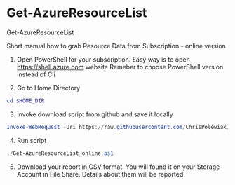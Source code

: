 # Get-AzureResourceList
Get-AzureResourceList

Short manual how to grab Resource Data from Subscription - online version

1. Open PowerShell for your subscription. Easy way is to open https://shell.azure.com website
   Remeber to choose PowerShell version instead of Cli

2. Go to Home Directory

```powershell
cd $HOME_DIR
```

3. Invoke download script from github and save it locally

```powershell
Invoke-WebRequest -Uri https://raw.githubusercontent.com/ChrisPolewiak/azure-toolkit/master/Get-AzureResourcesList_online.ps1 -OutFile 'Get-AzureResourceList_online.ps1'
```

4. Run script

```powershell
./Get-AzureResourceList_online.ps1
```

5. Download your report in CSV format. You will found it on your Storage Account in File Share. Details about them will be reported.

